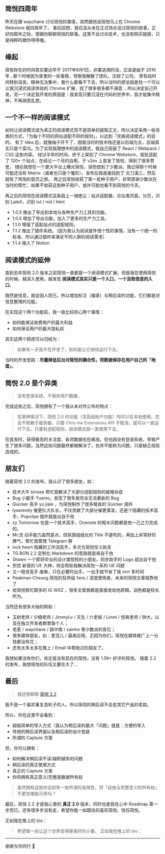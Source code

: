 ## 简悦四周年
昨天在跟 waychane 讨论简悦的事情，突然跟他说简悦马上在 Chrome Webstore 就四周年了。
事后回想，我应该从未在正式场合说过简悦的故事，正好四周年之际，想跟你聊聊简悦的故事。这里不会讨论技术，也没有购买链接，只是纯粹的跟你唠唠嗑。

## 缘起
简悦存在的时间其实要远早于 2017年6月1日，非要追溯的话，应该是始于 2016 年...那个时候因为家里的一些事情，导致我解散了团队，注销了公司。
曾有段时间特别沮丧，精神无法集中，看什么都看不下去，所以当时的想法就是找一个可以让我沉浸式阅读体验的 Chrome 扩展，找了很多很多都不满意...
所以决定自己开发，另一个决定我开发的原因是：我发现只要沉浸在代码的世界中，我才能集中精神，不再胡思乱想。

## 一个不一样的阅读模式
如何让阅读模式成为真正的阅读模式而不是简单的提取正文，所以决定采用一些另类的方式，「为每个不同的网址适配不同的规则」，以达到「完美阅读模式」的目的。
有了 Idea 后，就撸袖子开干了，因我当时的技术栈还是以后端为主，前端其实只是个菜鸟。为了实现我理想中的阅读模式，我自己捣鼓了 React / Webpack / CSS 这些内容。
经过半年的时间，终于上架到了 Chrome Webstore，首批适配了 120+ 个站点，在经过一个月的自用，于 v2ex 上首发了简悦，得到了很多赞誉。
随后我想在一个更大平台上曝光简悦，进而想到了少数派。我记得那个时候可能还没有 Matrix（或者也只是个雏形），发布后我直接找到了 文刀漢三，然后就有了简悦的首页之旅。
再之后简悦收获了第一批种子用户，非常感谢少数派在当时的帮忙，如果不收获这些种子用户，或许可能也看不到简悦的今天。

再之后的简悦在阅读模式这条路上一骑绝尘：站点适配器，论坛类页面，分页，识别 LateX，识别 txt / md / html
- 1.0.3 推出了导出到本地与各种生产力工具的功能。
- 1.0.5 增加了导出功能，加入了更多的生产力工具。
- 1.1.0 增强了适配站点的适配规则。
- 1.1.2 推出了插件系统。（因为我认为阅读是件很个性的事情，没有一个统一的标准，所以通过插件来满足不同人群的阅读需求）
- 1.1.4 接入了 Notion

##  阅读模式的延伸

直到去年简悦 2.0 版本之前简悦一直都是一个阅读模式扩展。但是我在使用简悦的时候，越深入使用，越发现 **阅读模式其实只是一个入口，一个汲取信息的入口**。

既然是信息，就会因人而已，所以增加标注（摘录）与稍后读的功能，它们都是对信息整理的功能。

在实现这个两个功能前，我一直比较担心两个事情：

- 如何能保证收费用户的最大利益
- 如何保证用户的最大隐私权

其实这两个顾虑可以归结为：

>  如果有一天我不在开发了，如何能让它继续运行下去。

当时的开发思路：**尽量降低后台对简悦的耦合性，将数据保存在用户自己的「地盘」**。

## 简悦 2.0 是个异类
> 没有登录系统，不保存用户数据。

完成这些之后，简悦拥有了一个我从未对外公布的特点：

> 在某种情况下，简悦 2.0 的功能（含高级账户功能）均可以在本地使用，完全不依赖于服务器，只要 Chro me Extensions API 不取消，就可以一直运行下去，只要有适配规则，阅读模式就一直使用下去。

在首发时，获得极高的关注度，各项数据也在飙涨。但也因没有登录系统，导致产生了很多问题，当然这些问题最终都被解决了，也并不能称为问题，只是缺乏经验造成的。

## 朋友们
随着简悦 2.0 的发布，我认识了很多朋友，如：
- 技术大牛 binsee 帮忙我解决了大部分适配规则的疑难杂症
- Bug 小能手 Yuanio，发现了很多我完全无法重新的 Bug
- Quicker 高手 yu jiale ，为简悦制作了很多精良的 Quicker 插件
- lyserenity 催更队大队长，不仅贡献了大部分催更事宜，还是个隐藏的技术高手，Popclipe 插件就是出自于他
- zy Tomorrow 也是一个技术高手，Onenote 的相关问题都是他一己之力完成的。
- Mr.流 动手能力虽然差点，但氛围组组长的 Title 不是吹的，再加上非常好的脾气，帮忙我管理 Telegram 群
- lock heart 隐藏的工作流高手，多次为简悦仗义执言
- TG BON 2.2 定制化 Markdown 的思路就是来自于他
- Shawn 一个即将毕业的设计类院校的小朋友，同步助手的 Logo 就出自于他
- 煎饺 新晋的 UE 大神，将会帮助我解决简悦一系列 UE 问题
- 又一隐世高手 废柴，只在必要时出手，一出手就节省了我 nnn 多时间
- Peakman Cheung 简悦的狂热级 fans / 深度使用者，未来的简悦文章就靠他了
- 给简悦帮忙颇多的 IG WXZ ，很多文案我都是直接发给他原稿，润色都是校长所为。

当然还有很多大咖的帮助：

- 玉树老师 / 少楠老师 / JimmyLv / 天生 / 六老板 / Linmi / 倪爽老师 / 钟大，以及在独立开发者群里每个人；
- 老麦 / waychane / 路中南 / sainho 等少数派的各位；
- 很多媒体朋友，如：爱范儿 / 最美应用，正因为你们，简悦在媒体推广上一分钱都没有花；
- 还有太多太多在推上 / Email 中帮助过的朋友了。

我想如果没有你们，肯定是没有现在的简悦，没有 1.5K+ 好评的简悦。
随着 2.2 的发布，我想简悦的队伍又要壮大了...

## 最后

> 我还想聊聊 [简悦 2.2](https://simpread.pro/welcome/version_2.2.0.html)

我不是一个喜欢重复造轮子的人，所以简悦的稍后读不会走其它产品的老路。

所以，你在这里不会看到：
- 超级简单的导入方式（我认为稍后读的最大「问题」就是：方便的导入
- 传统的稍后读界面以及稍后读的设计思路
- 所谓的 Capture 方案

但，你可以拥有：
- 如何解决稍后读不读/越积越多的问题
- 稍后读的真正使用方式
- 真正的 Capture 方案
- 你将拥有真正意义/完整是数据所有权

> 虽然拥有这些你会损失一些所谓的易用性，但「自由与完整意义的所有权」不更加难能可贵吗？

最后，简悦 2.2 才是我心里的 **真正 2.0** 版本，同时也是我在心中 Roadmap 第一步而已，还有很多步没有走，希望你能一如既往的喜欢简悦，信任简悦。

正如我在推上的 bio：

> 希望做一些让这个世界变得更美好的小事。
正如我在推上的 bio：

***

谢谢与你同行 🙏